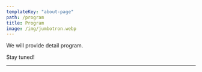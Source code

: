 ```yaml
---
templateKey: "about-page"
path: /program
title: Program
image: /img/jumbotron.webp
---
```


We will provide detail program.

Stay tuned!

---
